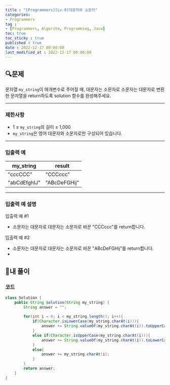 ```yaml
---
title : "[Programmers][Lv.0]대문자와 소문자"
categories:
- Programmers
tag :
- [Programmers, Algoritm, Programming, Java]
toc: true
toc_sticky : true
published : true
date : 2022-12-17 00:00:00
last_modified_at : 2022-12-17 00:00:00
---
```


## 🔍문제

문자열 `my_string`이 매개변수로 주어질 때, 대문자는 소문자로 소문자는 대문자로 변환한 문자열을 return하도록 solution 함수를 완성해주세요.

------

### 제한사항

- 1 ≤ `my_string`의 길이 ≤ 1,000
- `my_string`은 영어 대문자와 소문자로만 구성되어 있습니다.

------

### 입출력 예

| my_string    | result       |
| ------------ | ------------ |
| "cccCCC"     | "CCCccc"     |
| "abCdEfghIJ" | "ABcDeFGHij" |

------

### 입출력 예 설명

입출력 예 #1

- 소문자는 대문자로 대문자는 소문자로 바꾼 "CCCccc"를 return합니다.

입출력 예 #2

- 소문자는 대문자로 대문자는 소문자로 바꾼 "ABcDeFGHij"를 return합니다.
- 

## 📝내 풀이

### 코드

```java
class Solution {
    public String solution(String my_string) {
        String answer = "";
        
        for(int i = 0; i < my_string.length(); i++){
            if(Character.isLowerCase(my_string.charAt(i))){
                answer += String.valueOf(my_string.charAt(i)).toUpperCase();
            }
            else if(Character.isUpperCase(my_string.charAt(i))){
                answer += String.valueOf(my_string.charAt(i)).toLowerCase();
            }
            else{
                answer += my_string.charAt(i);
            }
        }
        return answer;
    }
}
```
